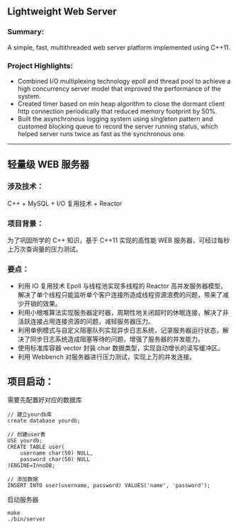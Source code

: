 ## Lightweight Web Server
### Summary:
A simple, fast, multithreaded web server platform implemented using C++11.

###	Project Highlights:
- Combined I/O multiplexing technology epoll and thread pool to achieve a high concurrency server model that improved the performance of the system.
- Created timer based on min heap algorithm to close the dormant client http connection periodically that reduced memory footprint by 50%.
- Built the asynchronous logging system using singleton pattern and customed blocking queue to record the server running status, which helped server runs twice as fast as the synchronous one.

---

## 轻量级 WEB 服务器

### 涉及技术：
C++ + MySQL + I/O 复用技术 + Reactor

### 项目背景：
为了巩固所学的 C++ 知识，基于 C++11 实现的高性能 WEB 服务器，可经过每秒上万次查询量的压力测试。

### 要点：

- 利用 IO 复用技术 Epoll 与线程池实现多线程的 Reactor 高并发服务器模型，解决了单个线程只能监听单个客户连接所造成线程资源浪费的问题，带来了减少开销的效果。
- 利用小根堆算法实现服务器定时器，周期性地关闭超时的休眠连接，解决了非活跃连接占用连接资源的问题，减轻服务器压力。
- 利用单例模式与自定义阻塞队列实现异步日志系统，记录服务器运行状态，解决了同步日志系统造成阻塞等待的问题，增强了服务器的并发能力。
- 使用标准库容器 vector 封装 char 数据类型，实现自动增长的读写缓冲区。 
- 利用 Webbench 对服务器进行压力测试，实现上万的并发连接。


## 项目启动：

需要先配置好对应的数据库

```
// 建立yourdb库
create database yourdb;

// 创建user表
USE yourdb;
CREATE TABLE user(
    username char(50) NULL,
    password char(50) NULL
)ENGINE=InnoDB;

// 添加数据
INSERT INTO user(username, password) VALUES('name', 'password');
```

启动服务器
```
make
./bin/server
```